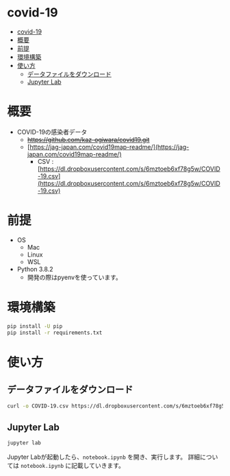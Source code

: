 # covid-19

<!-- TOC -->

- [covid-19](#covid-19)
- [概要](#%e6%a6%82%e8%a6%81)
- [前提](#%e5%89%8d%e6%8f%90)
- [環境構築](#%e7%92%b0%e5%a2%83%e6%a7%8b%e7%af%89)
- [使い方](#%e4%bd%bf%e3%81%84%e6%96%b9)
  - [データファイルをダウンロード](#%e3%83%87%e3%83%bc%e3%82%bf%e3%83%95%e3%82%a1%e3%82%a4%e3%83%ab%e3%82%92%e3%83%80%e3%82%a6%e3%83%b3%e3%83%ad%e3%83%bc%e3%83%89)
  - [Jupyter Lab](#jupyter-lab)

<!-- /TOC -->

# 概要

- COVID-19の感染者データ
  - ~~https://github.com/kaz-ogiwara/covid19.git~~
  - [https://jag-japan.com/covid19map-readme/](https://jag-japan.com/covid19map-readme/)
    - CSV : [https://dl.dropboxusercontent.com/s/6mztoeb6xf78g5w/COVID-19.csv](https://dl.dropboxusercontent.com/s/6mztoeb6xf78g5w/COVID-19.csv)

# 前提

- OS
  - Mac
  - Linux
  - WSL
- Python 3.8.2
    - 開発の際はpyenvを使っています。

# 環境構築

```sh
pip install -U pip
pip install -r requirements.txt
```

# 使い方
## データファイルをダウンロード

```sh
curl -o COVID-19.csv https://dl.dropboxusercontent.com/s/6mztoeb6xf78g5w/COVID-19.csv
```

## Jupyter Lab

```sh
jupyter lab
```

Jupyter Labが起動したら、`notebook.ipynb` を開き、実行します。
詳細については `notebook.ipynb` に記載していきます。

